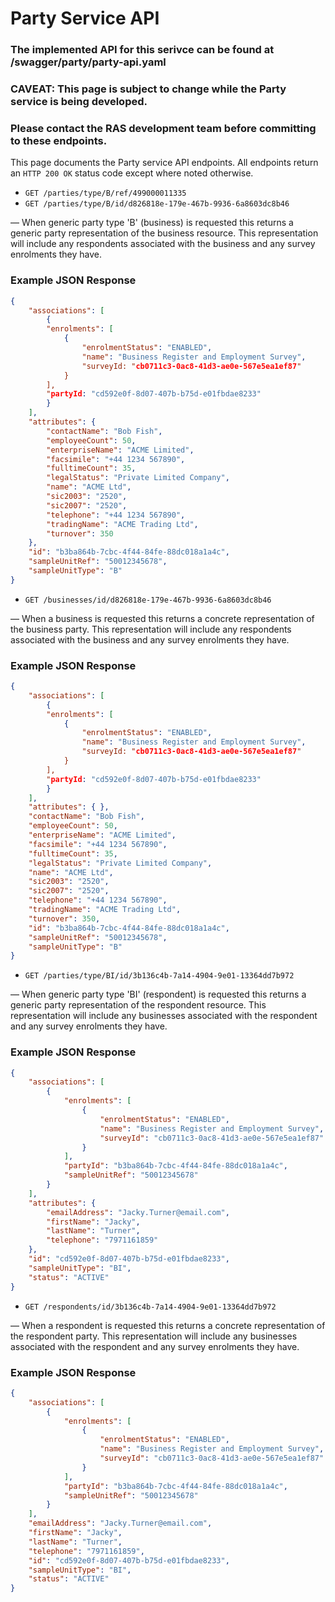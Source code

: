 # Party Service API

### The implemented API for this serivce can be found at /swagger/party/party-api.yaml

### CAVEAT: This page is subject to change while the Party service is being developed.

### Please contact the RAS development team before committing to these endpoints.
  
This page documents the Party service API endpoints. All endpoints return an `HTTP 200 OK` status code except where noted otherwise.

* `GET /parties/type/B/ref/499000011335`
* `GET /parties/type/B/id/d826818e-179e-467b-9936-6a8603dc8b46`

&mdash; When generic party type 'B' (business) is requested this returns a generic party representation of the business resource. This representation will include any respondents associated with the business and any survey enrolments they have.

### Example JSON Response
```json
{
    "associations": [
        {
        "enrolments": [
            {
                "enrolmentStatus": "ENABLED",
                "name": "Business Register and Employment Survey",
                "surveyId: "cb0711c3-0ac8-41d3-ae0e-567e5ea1ef87"
            }
        ],
        "partyId: "cd592e0f-8d07-407b-b75d-e01fbdae8233"
        }
    ],
    "attributes": {
        "contactName": "Bob Fish",
        "employeeCount": 50,
        "enterpriseName": "ACME Limited",
        "facsimile": "+44 1234 567890",
        "fulltimeCount": 35,
        "legalStatus": "Private Limited Company",
        "name": "ACME Ltd",
        "sic2003": "2520",
        "sic2007": "2520",
        "telephone": "+44 1234 567890",
        "tradingName": "ACME Trading Ltd",
        "turnover": 350
    },
    "id": "b3ba864b-7cbc-4f44-84fe-88dc018a1a4c",
    "sampleUnitRef": "50012345678",
    "sampleUnitType": "B"
}
```

* `GET /businesses/id/d826818e-179e-467b-9936-6a8603dc8b46`

&mdash; When a business is requested this returns a concrete representation of the business party.  This representation will include any respondents associated with the business and any survey enrolments they have.

### Example JSON Response

```json
{
    "associations": [
        {
        "enrolments": [
            {
                "enrolmentStatus": "ENABLED",
                "name": "Business Register and Employment Survey",
                "surveyId: "cb0711c3-0ac8-41d3-ae0e-567e5ea1ef87"
            }
        ],
        "partyId: "cd592e0f-8d07-407b-b75d-e01fbdae8233"
        }
    ],
    "attributes": { },
    "contactName": "Bob Fish",
    "employeeCount": 50,
    "enterpriseName": "ACME Limited",
    "facsimile": "+44 1234 567890",
    "fulltimeCount": 35,
    "legalStatus": "Private Limited Company",
    "name": "ACME Ltd",
    "sic2003": "2520",
    "sic2007": "2520",
    "telephone": "+44 1234 567890",
    "tradingName": "ACME Trading Ltd",
    "turnover": 350,
    "id": "b3ba864b-7cbc-4f44-84fe-88dc018a1a4c",
    "sampleUnitRef": "50012345678",
    "sampleUnitType": "B"
}
```


* `GET /parties/type/BI/id/3b136c4b-7a14-4904-9e01-13364dd7b972`

&mdash; When generic party type 'BI' (respondent) is requested this returns a generic party representation of the respondent resource. This representation will include any businesses associated with the respondent and any survey enrolments they have.

### Example JSON Response
```json
{
    "associations": [
        {
            "enrolments": [
                {
                    "enrolmentStatus": "ENABLED",
                    "name": "Business Register and Employment Survey",
                    "surveyId": "cb0711c3-0ac8-41d3-ae0e-567e5ea1ef87"
                }
            ],
            "partyId": "b3ba864b-7cbc-4f44-84fe-88dc018a1a4c",
            "sampleUnitRef": "50012345678"
        }
    ],
    "attributes": {
        "emailAddress": "Jacky.Turner@email.com",
        "firstName": "Jacky",
        "lastName": "Turner",
        "telephone": "7971161859"
    },
    "id": "cd592e0f-8d07-407b-b75d-e01fbdae8233",
    "sampleUnitType": "BI",
    "status": "ACTIVE"
}
```

* `GET /respondents/id/3b136c4b-7a14-4904-9e01-13364dd7b972`

&mdash; When a respondent is requested this returns a concrete representation of the respondent party. This representation will include any businesses associated with the respondent and any survey enrolments they have.

### Example JSON Response
```json
{
    "associations": [
        {
            "enrolments": [
                {
                    "enrolmentStatus": "ENABLED",
                    "name": "Business Register and Employment Survey",
                    "surveyId": "cb0711c3-0ac8-41d3-ae0e-567e5ea1ef87"
                }
            ],
            "partyId": "b3ba864b-7cbc-4f44-84fe-88dc018a1a4c",
            "sampleUnitRef": "50012345678"
        }
    ],
    "emailAddress": "Jacky.Turner@email.com",
    "firstName": "Jacky",
    "lastName": "Turner",
    "telephone": "7971161859",
    "id": "cd592e0f-8d07-407b-b75d-e01fbdae8233",
    "sampleUnitType": "BI",
    "status": "ACTIVE"
}
```
